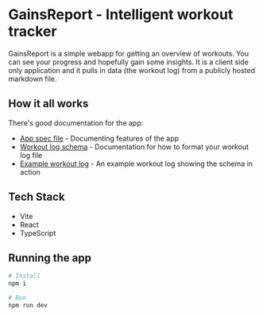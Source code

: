 # GainsReport - Intelligent workout tracker 

GainsReport is a simple webapp for getting an overview of workouts. You can see your progress and hopefully gain some insights. It is a client side only application and it pulls in data (the workout log) from a publicly hosted markdown file. 

## How it all works 
There's good documentation for the app: 
- [App spec file](docs/spec.md) - Documenting features of the app
- [Workout log schema](docs/workout-log-schema.md) - Documentation for how to format your workout log file
- [Example workout log](docs/example-log-file.md) - An example workout log showing the schema in action



## Tech Stack
- Vite 
- React
- TypeScript

## Running the app
```bash
# Install
npm i

# Run 
npm run dev
```
